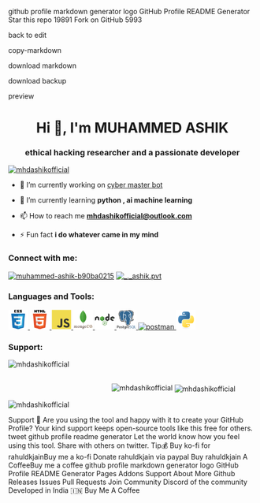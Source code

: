 github profile markdown generator logo
GitHub Profile README Generator
Star this repo
19891
Fork on GitHub
5993

back to edit

copy-markdown

download markdown

download backup

preview
<h1 align="center">Hi 👋, I'm MUHAMMED ASHIK</h1>
<h3 align="center">ethical hacking researcher and a passionate developer</h3>

<p align="left"> <a href="https://github.com/ryo-ma/github-profile-trophy"><img src="https://github-profile-trophy.vercel.app/?username=mhdashikofficial" alt="mhdashikofficial" /></a> </p>

- 🔭 I’m currently working on [cyber master bot](https://github.com/mhdashikofficial/cybermaster-bot.git)

- 🌱 I’m currently learning **python , ai machine learning**

- 📫 How to reach me **mhdashikofficial@outlook.com**

- ⚡ Fun fact **i do whatever came in my mind**

<h3 align="left">Connect with me:</h3>
<p align="left">
<a href="https://linkedin.com/in/muhammed-ashik-b90ba0215" target="blank"><img align="center" src="https://raw.githubusercontent.com/rahuldkjain/github-profile-readme-generator/master/src/images/icons/Social/linked-in-alt.svg" alt="muhammed-ashik-b90ba0215" height="30" width="40" /></a>
<a href="https://instagram.com/_._ashik.pvt" target="blank"><img align="center" src="https://raw.githubusercontent.com/rahuldkjain/github-profile-readme-generator/master/src/images/icons/Social/instagram.svg" alt="_._ashik.pvt" height="30" width="40" /></a>
</p>

<h3 align="left">Languages and Tools:</h3>
<p align="left"> <a href="https://www.w3schools.com/css/" target="_blank" rel="noreferrer"> <img src="https://raw.githubusercontent.com/devicons/devicon/master/icons/css3/css3-original-wordmark.svg" alt="css3" width="40" height="40"/> </a> <a href="https://www.w3.org/html/" target="_blank" rel="noreferrer"> <img src="https://raw.githubusercontent.com/devicons/devicon/master/icons/html5/html5-original-wordmark.svg" alt="html5" width="40" height="40"/> </a> <a href="https://developer.mozilla.org/en-US/docs/Web/JavaScript" target="_blank" rel="noreferrer"> <img src="https://raw.githubusercontent.com/devicons/devicon/master/icons/javascript/javascript-original.svg" alt="javascript" width="40" height="40"/> </a> <a href="https://www.mongodb.com/" target="_blank" rel="noreferrer"> <img src="https://raw.githubusercontent.com/devicons/devicon/master/icons/mongodb/mongodb-original-wordmark.svg" alt="mongodb" width="40" height="40"/> </a> <a href="https://nodejs.org" target="_blank" rel="noreferrer"> <img src="https://raw.githubusercontent.com/devicons/devicon/master/icons/nodejs/nodejs-original-wordmark.svg" alt="nodejs" width="40" height="40"/> </a> <a href="https://www.postgresql.org" target="_blank" rel="noreferrer"> <img src="https://raw.githubusercontent.com/devicons/devicon/master/icons/postgresql/postgresql-original-wordmark.svg" alt="postgresql" width="40" height="40"/> </a> <a href="https://postman.com" target="_blank" rel="noreferrer"> <img src="https://www.vectorlogo.zone/logos/getpostman/getpostman-icon.svg" alt="postman" width="40" height="40"/> </a> <a href="https://www.python.org" target="_blank" rel="noreferrer"> <img src="https://raw.githubusercontent.com/devicons/devicon/master/icons/python/python-original.svg" alt="python" width="40" height="40"/> </a> </p>

<h3 align="left">Support:</h3>
<p><a href="https://www.buymeacoffee.com/mhdashikofficial"> <img align="left" src="https://cdn.buymeacoffee.com/buttons/v2/default-yellow.png" height="50" width="210" alt="mhdashikofficial" /></a></p><br><br>

<p><img align="left" src="https://github-readme-stats.vercel.app/api/top-langs?username=mhdashikofficial&show_icons=true&locale=en&layout=compact" alt="mhdashikofficial" /></p>

<p>&nbsp;<img align="center" src="https://github-readme-stats.vercel.app/api?username=mhdashikofficial&show_icons=true&locale=en" alt="mhdashikofficial" /></p>

<p><img align="center" src="https://github-readme-streak-stats.herokuapp.com/?user=mhdashikofficial&" alt="mhdashikofficial" /></p>

Support 🙏
Are you using the tool and happy with it to create your GitHub Profile?
Your kind support keeps open-source tools like this free for others.
tweet github profile readme generator
Let the world know how you feel using this tool. Share with others on twitter.
Tip💰
Buy ko-fi for rahuldkjainBuy me a ko-fi
Donate rahuldkjain via paypal
Buy rahuldkjain A CoffeeBuy me a coffee
github profile markdown generator logo
GitHub Profile README Generator
Pages
Addons
Support
About
More
Github
Releases
Issues
Pull Requests
Join Community
Discord of the community
Developed in India 🇮🇳
Buy Me A Coffee
